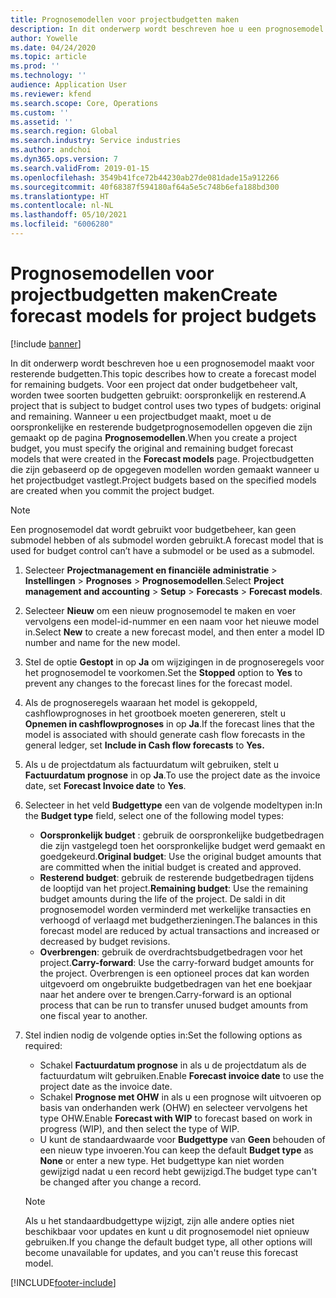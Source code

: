 ```yaml
---
title: Prognosemodellen voor projectbudgetten maken
description: In dit onderwerp wordt beschreven hoe u een prognosemodel maakt voor resterende budgetten.
author: Yowelle
ms.date: 04/24/2020
ms.topic: article
ms.prod: ''
ms.technology: ''
audience: Application User
ms.reviewer: kfend
ms.search.scope: Core, Operations
ms.custom: ''
ms.assetid: ''
ms.search.region: Global
ms.search.industry: Service industries
ms.author: andchoi
ms.dyn365.ops.version: 7
ms.search.validFrom: 2019-01-15
ms.openlocfilehash: 3549b41fce72b44230ab27de081dade15a912266
ms.sourcegitcommit: 40f68387f594180af64a5e5c748b6efa188bd300
ms.translationtype: HT
ms.contentlocale: nl-NL
ms.lasthandoff: 05/10/2021
ms.locfileid: "6006280"
---
```

# <a name="create-forecast-models-for-project-budgets"></a><span data-ttu-id="719c0-103">Prognosemodellen voor projectbudgetten maken</span><span class="sxs-lookup"><span data-stu-id="719c0-103">Create forecast models for project budgets</span></span> 

[!include [banner](../includes/banner.md)]

<span data-ttu-id="719c0-104">In dit onderwerp wordt beschreven hoe u een prognosemodel maakt voor resterende budgetten.</span><span class="sxs-lookup"><span data-stu-id="719c0-104">This topic describes how to create a forecast model for remaining budgets.</span></span> <span data-ttu-id="719c0-105">Voor een project dat onder budgetbeheer valt, worden twee soorten budgetten gebruikt: oorspronkelijk en resterend.</span><span class="sxs-lookup"><span data-stu-id="719c0-105">A project that is subject to budget control uses two types of budgets: original and remaining.</span></span> <span data-ttu-id="719c0-106">Wanneer u een projectbudget maakt, moet u de oorspronkelijke en resterende budgetprognosemodellen opgeven die zijn gemaakt op de pagina **Prognosemodellen**.</span><span class="sxs-lookup"><span data-stu-id="719c0-106">When you create a project budget, you must specify the original and remaining budget forecast models that were created in the **Forecast models** page.</span></span> <span data-ttu-id="719c0-107">Projectbudgetten die zijn gebaseerd op de opgegeven modellen worden gemaakt wanneer u het projectbudget vastlegt.</span><span class="sxs-lookup"><span data-stu-id="719c0-107">Project budgets based on the specified models are created when you commit the project budget.</span></span>

> [!NOTE]
> <span data-ttu-id="719c0-108">Een prognosemodel dat wordt gebruikt voor budgetbeheer, kan geen submodel hebben of als submodel worden gebruikt.</span><span class="sxs-lookup"><span data-stu-id="719c0-108">A forecast model that is used for budget control can’t have a submodel or be used as a submodel.</span></span>

1. <span data-ttu-id="719c0-109">Selecteer **Projectmanagement en financiële administratie** > **Instellingen** > **Prognoses**  > **Prognosemodellen**.</span><span class="sxs-lookup"><span data-stu-id="719c0-109">Select **Project management and accounting** > **Setup** > **Forecasts**  > **Forecast models**.</span></span>
2. <span data-ttu-id="719c0-110">Selecteer **Nieuw** om een nieuw prognosemodel te maken en voer vervolgens een model-id-nummer en een naam voor het nieuwe model in.</span><span class="sxs-lookup"><span data-stu-id="719c0-110">Select **New** to create a new forecast model, and then enter a model ID number and name for the new model.</span></span> 
3. <span data-ttu-id="719c0-111">Stel de optie **Gestopt** in op **Ja** om wijzigingen in de prognoseregels voor het prognosemodel te voorkomen.</span><span class="sxs-lookup"><span data-stu-id="719c0-111">Set the **Stopped** option to **Yes** to prevent any changes to the forecast lines for the forecast model.</span></span> 
4. <span data-ttu-id="719c0-112">Als de prognoseregels waaraan het model is gekoppeld, cashflowprognoses in het grootboek moeten genereren, stelt u **Opnemen in cashflowprognoses** in op **Ja**.</span><span class="sxs-lookup"><span data-stu-id="719c0-112">If the forecast lines that the model is associated with should generate cash flow forecasts in the general ledger, set **Include in Cash flow forecasts** to **Yes.**</span></span> 
5. <span data-ttu-id="719c0-113">Als u de projectdatum als factuurdatum wilt gebruiken, stelt u **Factuurdatum prognose** in op **Ja**.</span><span class="sxs-lookup"><span data-stu-id="719c0-113">To use the project date as the invoice date, set **Forecast Invoice date** to **Yes**.</span></span> 
6. <span data-ttu-id="719c0-114">Selecteer in het veld **Budgettype** een van de volgende modeltypen in:</span><span class="sxs-lookup"><span data-stu-id="719c0-114">In the **Budget type** field, select one of the following model types:</span></span>

   - <span data-ttu-id="719c0-115">**Oorspronkelijk budget** : gebruik de oorspronkelijke budgetbedragen die zijn vastgelegd toen het oorspronkelijke budget werd gemaakt en goedgekeurd.</span><span class="sxs-lookup"><span data-stu-id="719c0-115">**Original budget**: Use the original budget amounts that are committed when the initial budget is created and approved.</span></span>
   - <span data-ttu-id="719c0-116">**Resterend budget**: gebruik de resterende budgetbedragen tijdens de looptijd van het project.</span><span class="sxs-lookup"><span data-stu-id="719c0-116">**Remaining budget**: Use the remaining budget amounts during the life of the project.</span></span> <span data-ttu-id="719c0-117">De saldi in dit prognosemodel worden verminderd met werkelijke transacties en verhoogd of verlaagd met budgetherzieningen.</span><span class="sxs-lookup"><span data-stu-id="719c0-117">The balances in this forecast model are reduced by actual transactions and increased or decreased by budget revisions.</span></span>
   - <span data-ttu-id="719c0-118">**Overbrengen**: gebruik de overdrachtsbudgetbedragen voor het project.</span><span class="sxs-lookup"><span data-stu-id="719c0-118">**Carry-forward**: Use the carry-forward budget amounts for the project.</span></span> <span data-ttu-id="719c0-119">Overbrengen is een optioneel proces dat kan worden uitgevoerd om ongebruikte budgetbedragen van het ene boekjaar naar het andere over te brengen.</span><span class="sxs-lookup"><span data-stu-id="719c0-119">Carry-forward is an optional process that can be run to transfer unused budget amounts from one fiscal year to another.</span></span>

7. <span data-ttu-id="719c0-120">Stel indien nodig de volgende opties in:</span><span class="sxs-lookup"><span data-stu-id="719c0-120">Set the following options as required:</span></span>

   - <span data-ttu-id="719c0-121">Schakel **Factuurdatum prognose** in als u de projectdatum als de factuurdatum wilt gebruiken.</span><span class="sxs-lookup"><span data-stu-id="719c0-121">Enable **Forecast invoice date** to use the project date as the invoice date.</span></span>
   - <span data-ttu-id="719c0-122">Schakel **Prognose met OHW** in als u een prognose wilt uitvoeren op basis van onderhanden werk (OHW) en selecteer vervolgens het type OHW.</span><span class="sxs-lookup"><span data-stu-id="719c0-122">Enable **Forecast with WIP** to forecast based on work in progress (WIP), and then select the type of WIP.</span></span> 
   - <span data-ttu-id="719c0-123">U kunt de standaardwaarde voor **Budgettype** van **Geen** behouden of een nieuw type invoeren.</span><span class="sxs-lookup"><span data-stu-id="719c0-123">You can keep the default **Budget type** as **None** or enter a new type.</span></span> <span data-ttu-id="719c0-124">Het budgettype kan niet worden gewijzigd nadat u een record hebt gewijzigd.</span><span class="sxs-lookup"><span data-stu-id="719c0-124">The budget type can't be changed after you change a record.</span></span>     
    > [!NOTE]
    > <span data-ttu-id="719c0-125">Als u het standaardbudgettype wijzigt, zijn alle andere opties niet beschikbaar voor updates en kunt u dit prognosemodel niet opnieuw gebruiken.</span><span class="sxs-lookup"><span data-stu-id="719c0-125">If you change the default budget type, all other options will become unavailable for updates, and you can't reuse this forecast model.</span></span> 
   


 



[!INCLUDE[footer-include](../includes/footer-banner.md)]
